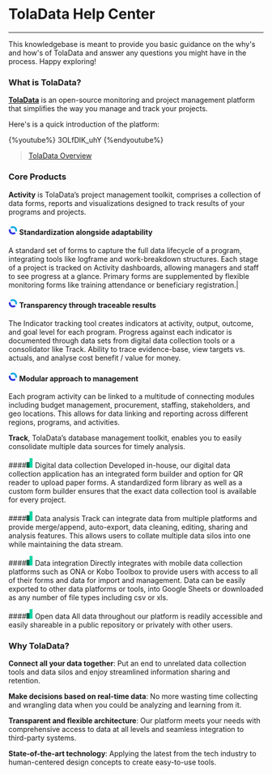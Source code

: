 
# TolaData Help Center
---
This knowledgebase is meant to provide you basic guidance on the why's and how's of TolaData and answer any questions you might have in the process. Happy exploring!

### What is TolaData?

[**TolaData**](http://toladata.com) is an open-source monitoring and project management platform that simplifies the way you manage and track your projects.

Here's is a quick introduction of the platform:

{%youtube%} 3OLfDlK_uhY {%endyoutube%}
> [TolaData Overview](https://youtu.be/3OLfDlK_uhY)

### Core Products
**Activity** is TolaData’s project management toolkit, comprises a collection of data forms, reports and visualizations designed to track results of your programs and projects.

#### ![](/assets/Activity_Logo.jpg) Standardization alongside adaptability 
A standard set of forms to capture the full data lifecycle of a program, integrating tools like logframe and work-breakdown structures. Each stage of a project is tracked on Activity dashboards, allowing managers and staff to see progress at a glance. Primary forms are supplemented by flexible monitoring forms like training attendance or beneficiary registration.|

#### ![](/assets/Activity_Logo.jpg) Transparency through traceable results
The Indicator tracking tool creates indicators at activity, output, outcome, and goal level for each program. Progress against each indicator is documented through data sets from digital data collection tools or a consolidator like Track. Ability to trace evidence-base, view targets vs. actuals, and analyse cost benefit / value for money.

#### ![](/assets/Activity_Logo.jpg) Modular approach to management
Each program activity can be linked to a multitude of connecting modules including budget management, procurement, staffing, stakeholders, and geo locations. This allows for data linking and reporting across different regions, programs, and activities.



**Track**, TolaData’s database management toolkit, enables you to easily consolidate multiple data sources for timely analysis.

####![](/assets/Track_Logo.jpg) Digital data collection 
Developed in-house, our digital data collection application has an integrated form builder and option for QR reader to upload paper forms.  A standardized form library as well as a custom form builder ensures that the exact data collection tool is available for every project.

####![](/assets/Track_Logo.jpg) Data analysis 
Track can integrate data from multiple platforms and provide merge/append, auto-export, data cleaning, editing, sharing and analysis features.
This allows users to collate multiple data silos into one while maintaining the data stream.

####![](/assets/Track_Logo.jpg) Data integration 
Directly integrates with mobile data collection platforms such as ONA or Kobo Toolbox to provide users with access to all of their forms and data for import and management. 
Data can be easily exported to other data platforms or tools, into Google Sheets or downloaded as any number of file types including csv or xls.

####![](/assets/Track_Logo.jpg) Open data
All data throughout our platform is readily accessible and easily shareable in a public repository or privately with other users.

### Why TolaData?
**Connect all your data together**: Put an end to unrelated data collection tools and data silos and enjoy streamlined information sharing and retention.

**Make decisions based on real-time data**: No more wasting time collecting and wrangling data when you could be analyzing and learning from it.

**Transparent and flexible architecture**: Our platform meets your needs with comprehensive access to data at all levels and seamless integration to third-party systems.

**State-of-the-art technology**: Applying the latest from the tech industry to human-centered design concepts to create easy-to-use tools.



